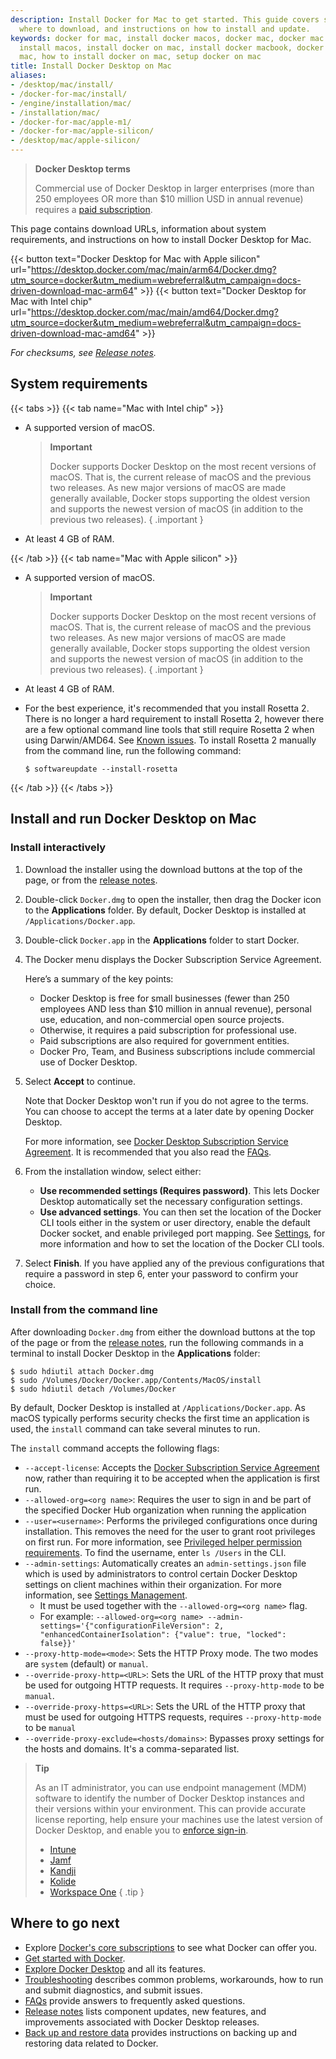 ```yaml
---
description: Install Docker for Mac to get started. This guide covers system requirements,
  where to download, and instructions on how to install and update.
keywords: docker for mac, install docker macos, docker mac, docker mac install, docker
  install macos, install docker on mac, install docker macbook, docker desktop for
  mac, how to install docker on mac, setup docker on mac
title: Install Docker Desktop on Mac
aliases:
- /desktop/mac/install/
- /docker-for-mac/install/
- /engine/installation/mac/
- /installation/mac/
- /docker-for-mac/apple-m1/
- /docker-for-mac/apple-silicon/
- /desktop/mac/apple-silicon/
---
```


> **Docker Desktop terms**
>
> Commercial use of Docker Desktop in larger enterprises (more than 250
> employees OR more than $10 million USD in annual revenue) requires a [paid
> subscription](https://www.docker.com/pricing/).

This page contains download URLs, information about system requirements, and instructions on how to install Docker Desktop for Mac.

{{< button text="Docker Desktop for Mac with Apple silicon" url="https://desktop.docker.com/mac/main/arm64/Docker.dmg?utm_source=docker&utm_medium=webreferral&utm_campaign=docs-driven-download-mac-arm64" >}}
{{< button text="Docker Desktop for Mac with Intel chip" url="https://desktop.docker.com/mac/main/amd64/Docker.dmg?utm_source=docker&utm_medium=webreferral&utm_campaign=docs-driven-download-mac-amd64" >}}

*For checksums, see [Release notes](../release-notes.md).*

## System requirements

{{< tabs >}}
{{< tab name="Mac with Intel chip" >}}

- A supported version of macOS.

  > **Important**
  >
  > Docker supports Docker Desktop on the most recent versions of macOS. That is, the current release of macOS and the previous two releases. As new major versions of macOS are made generally available, Docker stops supporting the oldest version and supports the newest version of macOS (in addition to the previous two releases).
  { .important }

- At least 4 GB of RAM.

{{< /tab >}}
{{< tab name="Mac with Apple silicon" >}}

- A supported version of macOS.

  > **Important**
  >
  > Docker supports Docker Desktop on the most recent versions of macOS. That is, the current release of macOS and the previous two releases. As new major versions of macOS are made generally available, Docker stops supporting the oldest version and supports the newest version of macOS (in addition to the previous two releases).
  { .important }

- At least 4 GB of RAM.
- For the best experience, it's recommended that you install Rosetta 2. There is no longer a hard requirement to install Rosetta 2, however there are a few optional command line tools that still require Rosetta 2 when using Darwin/AMD64. See [Known issues](../troubleshoot/known-issues.md). To install Rosetta 2 manually from the command line, run the following command:

   ```console
   $ softwareupdate --install-rosetta
   ```
{{< /tab >}}
{{< /tabs >}}

## Install and run Docker Desktop on Mac

### Install interactively

1. Download the installer using the download buttons at the top of the page, or from the [release notes](../release-notes.md).

2. Double-click `Docker.dmg` to open the installer, then drag the Docker icon to the **Applications** folder. By default, Docker Desktop is installed at `/Applications/Docker.app`.

3. Double-click `Docker.app` in the **Applications** folder to start Docker.

4. The Docker menu displays the Docker Subscription Service Agreement.

    Here’s a summary of the key points: 
    - Docker Desktop is free for small businesses (fewer than 250 employees AND less than $10 million in annual revenue), personal use, education, and non-commercial open source projects.
    - Otherwise, it requires a paid subscription for professional use.
    - Paid subscriptions are also required for government entities.
    - Docker Pro, Team, and Business subscriptions include commercial use of Docker Desktop.

5. Select **Accept** to continue. 

   Note that Docker Desktop won't run if you do not agree to the terms. You can choose to accept the terms at a later date by opening Docker Desktop.

   For more information, see [Docker Desktop Subscription Service Agreement](https://www.docker.com/legal/docker-subscription-service-agreement). It is recommended that you also read the [FAQs](https://www.docker.com/pricing/faq).

6. From the installation window, select either: 
   - **Use recommended settings (Requires password)**. This lets Docker Desktop automatically set the necessary configuration settings. 
   - **Use advanced settings**. You can then set the location of the Docker CLI tools either in the system or user directory, enable the default Docker socket, and enable privileged port mapping. See [Settings](../settings/mac.md#advanced), for more information and how to set the location of the Docker CLI tools.
7. Select **Finish**. If you have applied any of the previous configurations that require a password in step 6, enter your password to confirm your choice.  

### Install from the command line

After downloading `Docker.dmg` from either the download buttons at the top of the page or from the [release notes](../release-notes.md), run the following commands in a terminal to install Docker Desktop in the **Applications** folder:

```console
$ sudo hdiutil attach Docker.dmg
$ sudo /Volumes/Docker/Docker.app/Contents/MacOS/install
$ sudo hdiutil detach /Volumes/Docker
```

By default, Docker Desktop is installed at `/Applications/Docker.app`. As macOS typically performs security checks the first time an application is used, the `install` command can take several minutes to run.

The `install` command accepts the following flags:
- `--accept-license`: Accepts the [Docker Subscription Service Agreement](https://www.docker.com/legal/docker-subscription-service-agreement) now, rather than requiring it to be accepted when the application is first run.
- `--allowed-org=<org name>`: Requires the user to sign in and be part of the specified Docker Hub organization when running the application
- `--user=<username>`: Performs the privileged configurations once during installation. This removes the need for the user to grant root privileges on first run. For more information, see [Privileged helper permission requirements](../mac/permission-requirements.md#permission-requirements). To find the username, enter `ls /Users` in the CLI.
- `--admin-settings`: Automatically creates an `admin-settings.json` file which is used by administrators to control certain Docker Desktop settings on client machines within their organization. For more information, see [Settings Management](/security/for-admins/hardened-desktop/settings-management/index.md).
  - It must be used together with the `--allowed-org=<org name>` flag. 
  - For example:
    `--allowed-org=<org name> --admin-settings='{"configurationFileVersion": 2, "enhancedContainerIsolation": {"value": true, "locked": false}}'`
- `--proxy-http-mode=<mode>`: Sets the HTTP Proxy mode. The two modes are `system` (default) or `manual`.
- `--override-proxy-http=<URL>`: Sets the URL of the HTTP proxy that must be used for outgoing HTTP requests. It requires `--proxy-http-mode` to be `manual`.
- `--override-proxy-https=<URL>`: Sets the URL of the HTTP proxy that must be used for outgoing HTTPS requests, requires `--proxy-http-mode` to be `manual`
- `--override-proxy-exclude=<hosts/domains>`: Bypasses proxy settings for the hosts and domains. It's a comma-separated list.

> **Tip**
>
> As an IT administrator, you can use endpoint management (MDM) software to identify the number of Docker Desktop instances and their versions within your environment. This can provide accurate license reporting, help ensure your machines use the latest version of Docker Desktop, and enable you to [enforce sign-in](../../security/for-admins/enforce-sign-in/_index.md).
> - [Intune](https://learn.microsoft.com/en-us/mem/intune/apps/app-discovered-apps)
> - [Jamf](https://docs.jamf.com/10.25.0/jamf-pro/administrator-guide/Application_Usage.html)
> - [Kandji](https://support.kandji.io/support/solutions/articles/72000559793-view-a-device-application-list)
> - [Kolide](https://www.kolide.com/features/device-inventory/properties/mac-apps)
> - [Workspace One](https://blogs.vmware.com/euc/2022/11/how-to-use-workspace-one-intelligence-to-manage-app-licenses-and-reduce-costs.html)
{ .tip }

## Where to go next 

- Explore [Docker's core subscriptions](https://www.docker.com/pricing/) to see what Docker can offer you. 
- [Get started with Docker](../../guides/getting-started/_index.md).
- [Explore Docker Desktop](../use-desktop/index.md) and all its features.
- [Troubleshooting](../troubleshoot/overview.md) describes common problems, workarounds, how
  to run and submit diagnostics, and submit issues.
- [FAQs](../faqs/general.md) provide answers to frequently asked questions.
- [Release notes](../release-notes.md) lists component updates, new features, and improvements associated with Docker Desktop releases.
- [Back up and restore data](../backup-and-restore.md) provides instructions
  on backing up and restoring data related to Docker.

